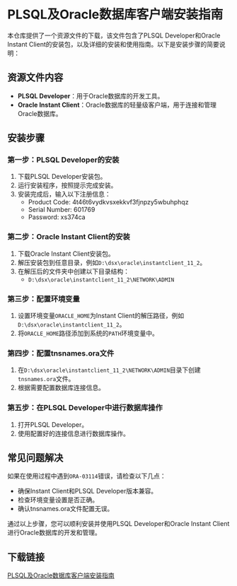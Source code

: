 # PLSQL及Oracle数据库客户端安装指南

本仓库提供了一个资源文件的下载，该文件包含了PLSQL Developer和Oracle Instant Client的安装包，以及详细的安装和使用指南。以下是安装步骤的简要说明：

## 资源文件内容

- **PLSQL Developer**：用于Oracle数据库的开发工具。
- **Oracle Instant Client**：Oracle数据库的轻量级客户端，用于连接和管理Oracle数据库。

## 安装步骤

### 第一步：PLSQL Developer的安装

1. 下载PLSQL Developer安装包。
2. 运行安装程序，按照提示完成安装。
3. 安装完成后，输入以下注册信息：
   - Product Code: 4t46t6vydkvsxekkvf3fjnpzy5wbuhphqz
   - Serial Number: 601769
   - Password: xs374ca

### 第二步：Oracle Instant Client的安装

1. 下载Oracle Instant Client安装包。
2. 解压安装包到任意目录，例如`D:\dsx\oracle\instantclient_11_2`。
3. 在解压后的文件夹中创建以下目录结构：
   - `D:\dsx\oracle\instantclient_11_2\NETWORK\ADMIN`

### 第三步：配置环境变量

1. 设置环境变量`ORACLE_HOME`为Instant Client的解压路径，例如`D:\dsx\oracle\instantclient_11_2`。
2. 将`ORACLE_HOME`路径添加到系统的`PATH`环境变量中。

### 第四步：配置tnsnames.ora文件

1. 在`D:\dsx\oracle\instantclient_11_2\NETWORK\ADMIN`目录下创建`tnsnames.ora`文件。
2. 根据需要配置数据库连接信息。

### 第五步：在PLSQL Developer中进行数据库操作

1. 打开PLSQL Developer。
2. 使用配置好的连接信息进行数据库操作。

## 常见问题解决

如果在使用过程中遇到`ORA-03114`错误，请检查以下几点：
- 确保Instant Client和PLSQL Developer版本兼容。
- 检查环境变量设置是否正确。
- 确认tnsnames.ora文件配置无误。

通过以上步骤，您可以顺利安装并使用PLSQL Developer和Oracle Instant Client进行Oracle数据库的开发和管理。

## 下载链接

[PLSQL及Oracle数据库客户端安装指南](https://pan.quark.cn/s/6b5acfa65dcd)